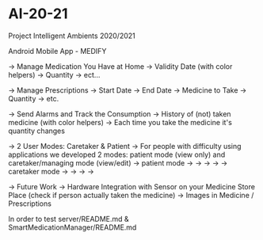 # AI-20-21
Project Intelligent Ambients 2020/2021

Android Mobile App - MEDIFY

-> Manage Medication You Have at Home
    -> Validity Date (with color helpers)
    -> Quantity
    -> ect...

-> Manage Prescriptions
    -> Start Date
    -> End Date
    -> Medicine to Take
    -> Quantity
    -> etc.

-> Send Alarms and Track the Consumption
    -> History of (not) taken medicine (with color helpers)
    -> Each time you take the medicine it's quantity changes

-> 2 User Modes: Caretaker & Patient
    -> For people with difficulty using applications we developed 2 modes: patient mode (view only) and caretaker/managing mode (view/edit)
        -> patient mode
            ->
            ->
            ->
            ->
        -> caretaker mode
            ->
            ->
            ->
            ->

-> Future Work
    -> Hardware Integration with Sensor on your Medicine Store Place (check if person actually taken the medicine)
    -> Images in Medicine / Prescriptions


In order to test server/README.md & SmartMedicationManager/README.md